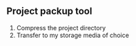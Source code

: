 
## Project packup tool

1. Compress the project directory
2. Transfer to my storage media of choice